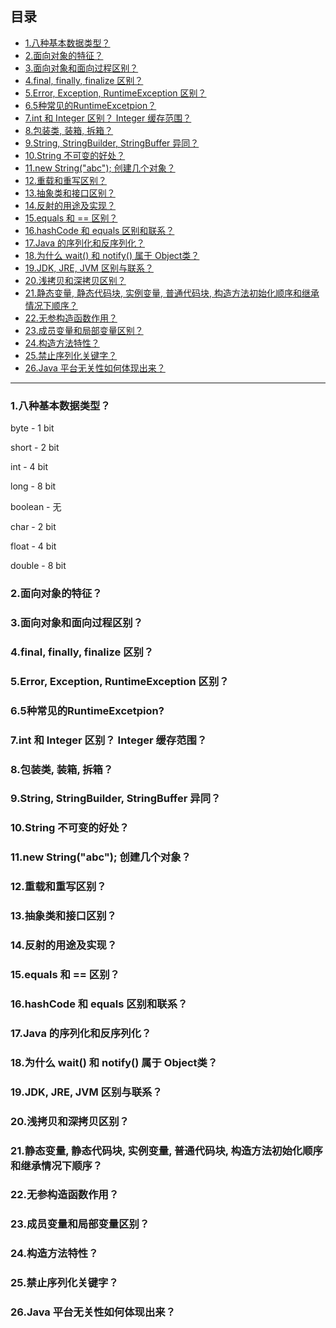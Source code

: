 ## 目录

-  [ 1.八种基本数据类型？](#1八种基本数据类型)
-  [2.面向对象的特征？](#2面向对象的特征)
-  [3.面向对象和面向过程区别？](#3面向对象和面向过程区别)
-  [4.final, finally, finalize 区别？](#4final-finally-finalize-区别)
-  [5.Error, Exception, RuntimeException 区别？](#5Error-Exception-RuntimeException-区别)
-  [6.5种常见的RuntimeExcetpion？](#65种常见的RuntimeExcetpion)
-  [7.int 和 Integer 区别？ Integer 缓存范围？](#7int-和-Integer-区别-Integer-缓存范围)
-  [8.包装类, 装箱, 拆箱？](#8包装类-装箱-拆箱)
-  [9.String, StringBuilder, StringBuffer 异同？](#9String-StringBuilder-StringBuffer-异同)
-  [10.String 不可变的好处？](#10String-不可变的好处)
-  [11.new String("abc"); 创建几个对象？](#11new-Stringabc-创建几个对象)
-  [12.重载和重写区别？](#12重载和重写区别)
-  [13.抽象类和接口区别？](#13抽象类和接口区别)
-  [14.反射的用途及实现？](#14反射的用途及实现)
-  [15.equals 和 == 区别？](#15equals-和--区别)
-  [16.hashCode 和 equals 区别和联系？](#16hashCode-和-equals-区别和联系)
-  [17.Java 的序列化和反序列化？](#17Java-的序列化和反序列化)
-  [18.为什么 wait() 和 notify() 属于 Object类？](#18为什么-wait-和-notify-属于-Object类)
-  [19.JDK, JRE, JVM 区别与联系？](#19JDK-JRE-JVM-区别与联系)
-  [20.浅拷贝和深拷贝区别？](#20浅拷贝和深拷贝区别)
-  [21.静态变量, 静态代码块,  实例变量, 普通代码块, 构造方法初始化顺序和继承情况下顺序？](#21静态变量-静态代码块-实例变量-普通代码块-构造方法初始化顺序和继承情况下顺序)
-  [22.无参构造函数作用？](#22无参构造函数作用)
-  [23.成员变量和局部变量区别？](#23成员变量和局部变量区别)
-  [24.构造方法特性？](#24构造方法特性)
-  [25.禁止序列化关键字？](#25禁止序列化关键字)
-  [26.Java 平台无关性如何体现出来？](#26Java-平台无关性如何体现出来)

------

### 1.八种基本数据类型？

byte - 1 bit

short - 2 bit

int - 4 bit

long - 8 bit



boolean - 无

char - 2 bit



float - 4 bit

double - 8 bit


### 2.面向对象的特征？



### 3.面向对象和面向过程区别？



### 4.final, finally, finalize 区别？



### 5.Error, Exception, RuntimeException 区别？



### 6.5种常见的RuntimeExcetpion?



### 7.int 和 Integer 区别？ Integer 缓存范围？



### 8.包装类, 装箱, 拆箱？



### 9.String, StringBuilder, StringBuffer 异同？



### 10.String 不可变的好处？



### 11.new String("abc"); 创建几个对象？



### 12.重载和重写区别？



### 13.抽象类和接口区别？



### 14.反射的用途及实现？



### 15.equals 和 == 区别？



### 16.hashCode 和 equals 区别和联系？



### 17.Java 的序列化和反序列化？



### 18.为什么 wait() 和 notify() 属于 Object类？



### 19.JDK, JRE, JVM 区别与联系？



### 20.浅拷贝和深拷贝区别？



### 21.静态变量, 静态代码块, 实例变量, 普通代码块, 构造方法初始化顺序和继承情况下顺序？



### 22.无参构造函数作用？



### 23.成员变量和局部变量区别？



### 24.构造方法特性？



### 25.禁止序列化关键字？



### 26.Java 平台无关性如何体现出来？





